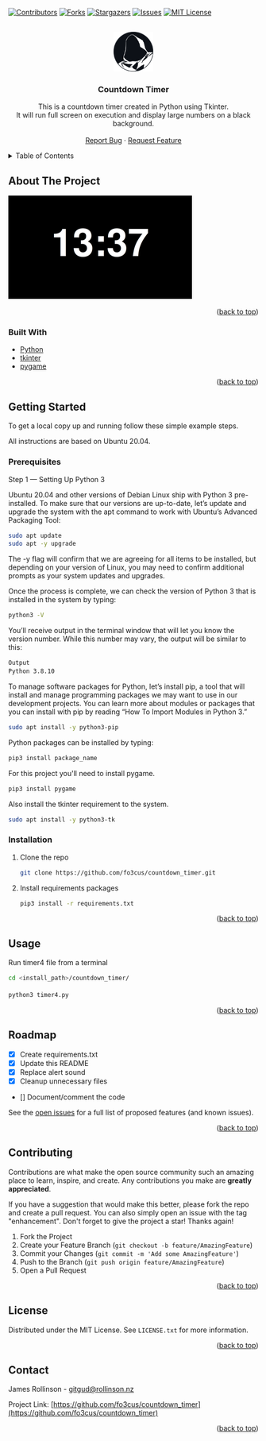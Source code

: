<div id="top"></div>

[![Contributors][contributors-shield]][contributors-url]
[![Forks][forks-shield]][forks-url]
[![Stargazers][stars-shield]][stars-url]
[![Issues][issues-shield]][issues-url]
[![MIT License][license-shield]][license-url]

<!-- PROJECT LOGO -->
<br />
<div align="center">
  <a href="https://github.com/fo3cus/countdown_timer">
    <img src="https://github.com/fo3cus/fo3cus.github.io/blob/main/images/avatar.png" alt="Logo" width="80" height="80">
  </a>

<h3 align="center">Countdown Timer</h3>

  <p align="center">
    This is a countdown timer created in Python using Tkinter. <br />
    It will run full screen on execution and display large numbers on a black background.
    <!-- <br />
    <a href="https://github.com/fo3cus/countdown_timer"><strong>Explore the docs »</strong></a> -->
    <br />
    <br />
    <!-- <a href="https://github.com/fo3cus/countdown_timer">View Demo</a>
    · -->
    <a href="https://github.com/fo3cus/countdown_timer/issues">Report Bug</a>
    ·
    <a href="https://github.com/fo3cus/countdown_timer/issues">Request Feature</a>
  </p>
</div>

<!-- TABLE OF CONTENTS -->
<details>
  <summary>Table of Contents</summary>
  <ol>
    <li>
      <a href="#about-the-project">About The Project</a>
      <ul>
        <li><a href="#built-with">Built With</a></li>
      </ul>
    </li>
    <li>
      <a href="#getting-started">Getting Started</a>
      <ul>
        <li><a href="#prerequisites">Prerequisites</a></li>
        <li><a href="#installation">Installation</a></li>
      </ul>
    </li>
    <li><a href="#usage">Usage</a></li>
    <li><a href="#roadmap">Roadmap</a></li>
    <li><a href="#contributing">Contributing</a></li>
    <li><a href="#license">License</a></li>
    <li><a href="#contact">Contact</a></li>
    <!-- <li><a href="#acknowledgments">Acknowledgments</a></li> -->
  </ol>
</details>

<!-- ABOUT THE PROJECT -->

## About The Project

[![Countdown Timer Screen Shot][product-screenshot]](https://github.com/fo3cus/fo3cus.github.io/blob/main/images/thumbs/01.png)

<p align="right">(<a href="#top">back to top</a>)</p>

### Built With

- [Python](https://www.python.org/)
- [tkinter](https://docs.python.org/3/library/tkinter.html)
- [pygame](https://www.pygame.org/)

<p align="right">(<a href="#top">back to top</a>)</p>

<!-- GETTING STARTED -->

## Getting Started

To get a local copy up and running follow these simple example steps.

All instructions are based on Ubuntu 20.04.

### Prerequisites

Step 1 — Setting Up Python 3

Ubuntu 20.04 and other versions of Debian Linux ship with Python 3 pre-installed. To make sure that our versions are up-to-date, let’s update and upgrade the system with the apt command to work with Ubuntu’s Advanced Packaging Tool:

```sh
sudo apt update
sudo apt -y upgrade
```

The -y flag will confirm that we are agreeing for all items to be installed, but depending on your version of Linux, you may need to confirm additional prompts as your system updates and upgrades.

Once the process is complete, we can check the version of Python 3 that is installed in the system by typing:

```sh
python3 -V
```

You’ll receive output in the terminal window that will let you know the version number. While this number may vary, the output will be similar to this:

```sh
Output
Python 3.8.10
```

To manage software packages for Python, let’s install pip, a tool that will install and manage programming packages we may want to use in our development projects. You can learn more about modules or packages that you can install with pip by reading “How To Import Modules in Python 3.”

```sh
sudo apt install -y python3-pip
```

Python packages can be installed by typing:

```sh
pip3 install package_name
```

For this project you'll need to install pygame.

```sh
pip3 install pygame
```

Also install the tkinter requirement to the system.

```sh
sudo apt install -y python3-tk
```

### Installation

1. Clone the repo
   ```sh
   git clone https://github.com/fo3cus/countdown_timer.git
   ```
2. Install requirements packages
   ```sh
   pip3 install -r requirements.txt
   ```

<p align="right">(<a href="#top">back to top</a>)</p>

<!-- USAGE EXAMPLES -->

## Usage

Run timer4 file from a terminal

```sh
cd <install_path>/countdown_timer/

python3 timer4.py
```

<!-- _For more examples, please refer to the [Documentation](https://example.com)_ -->

<p align="right">(<a href="#top">back to top</a>)</p>

<!-- ROADMAP -->

## Roadmap

- [x] Create requirements.txt
- [x] Update this README
- [x] Replace alert sound
- [x] Cleanup unnecessary files
- [] Document/comment the code

See the [open issues](https://github.com/fo3cus/countdown_timer/issues) for a full list of proposed features (and known issues).

<p align="right">(<a href="#top">back to top</a>)</p>

<!-- CONTRIBUTING -->

## Contributing

Contributions are what make the open source community such an amazing place to learn, inspire, and create. Any contributions you make are **greatly appreciated**.

If you have a suggestion that would make this better, please fork the repo and create a pull request. You can also simply open an issue with the tag "enhancement".
Don't forget to give the project a star! Thanks again!

1. Fork the Project
2. Create your Feature Branch (`git checkout -b feature/AmazingFeature`)
3. Commit your Changes (`git commit -m 'Add some AmazingFeature'`)
4. Push to the Branch (`git push origin feature/AmazingFeature`)
5. Open a Pull Request

<p align="right">(<a href="#top">back to top</a>)</p>

<!-- LICENSE -->

## License

Distributed under the MIT License. See `LICENSE.txt` for more information.

<p align="right">(<a href="#top">back to top</a>)</p>

<!-- CONTACT -->

## Contact

James Rollinson - gitgud@rollinson.nz

Project Link: [https://github.com/fo3cus/countdown_timer](https://github.com/fo3cus/countdown_timer)

<p align="right">(<a href="#top">back to top</a>)</p>

<!-- ACKNOWLEDGMENTS -->

<!-- ## Acknowledgments

- []()
- []()
- []()

<p align="right">(<a href="#top">back to top</a>)</p> -->

<!-- MARKDOWN LINKS & IMAGES -->
<!-- https://www.markdownguide.org/basic-syntax/#reference-style-links -->

[contributors-shield]: https://img.shields.io/github/contributors/fo3cus/countdown_timer.svg?style=for-the-badge
[contributors-url]: https://github.com/fo3cus/countdown_timer/graphs/contributors
[forks-shield]: https://img.shields.io/github/forks/fo3cus/countdown_timer.svg?style=for-the-badge
[forks-url]: https://github.com/fo3cus/countdown_timer/network/members
[stars-shield]: https://img.shields.io/github/stars/fo3cus/countdown_timer.svg?style=for-the-badge
[stars-url]: https://github.com/fo3cus/countdown_timer/stargazers
[issues-shield]: https://img.shields.io/github/issues/fo3cus/countdown_timer.svg?style=for-the-badge
[issues-url]: https://github.com/fo3cus/countdown_timer/issues
[license-shield]: https://img.shields.io/github/license/fo3cus/countdown_timer.svg?style=for-the-badge
[license-url]: https://github.com/fo3cus/countdown_timer/blob/main/LICENSE.txt
[product-screenshot]: https://github.com/fo3cus/fo3cus.github.io/blob/main/images/thumbs/01.png
